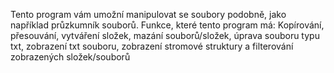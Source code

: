 Tento program vám umožní manipulovat se soubory podobně, jako například průzkumník souborů. 
Funkce, které tento program má: Kopírování, 
  přesouvání, 
  vytváření složek, 
  mazání souborů/složek, 
  úprava souboru typu txt, 
  zobrazení txt souboru, 
  zobrazení stromové struktury a filterování zobrazených složek/souborů
